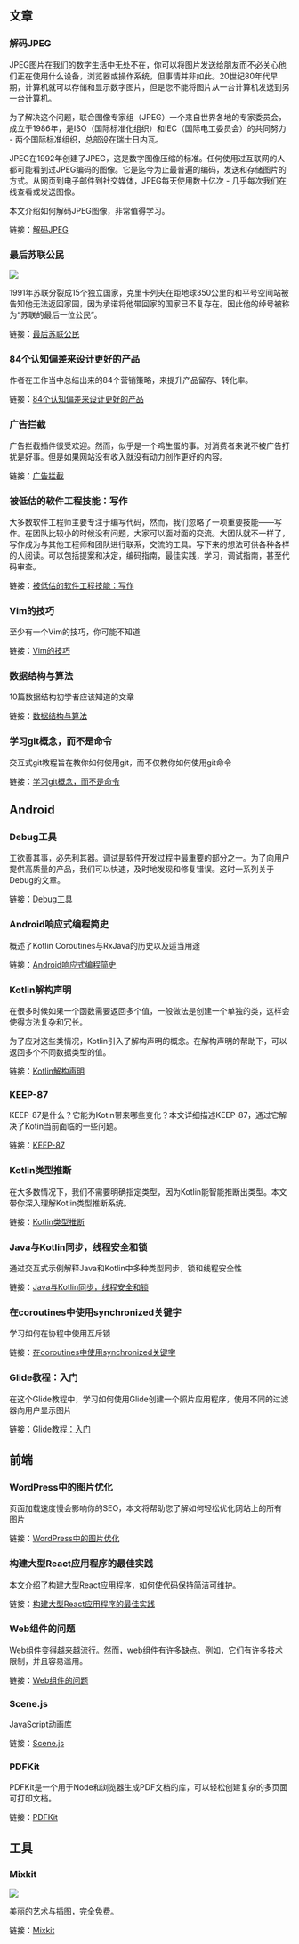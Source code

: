 
## 文章

### 解码JPEG

JPEG图片在我们的数字生活中无处不在，你可以将图片发送给朋友而不必关心他们正在使用什么设备，浏览器或操作系统，但事情并非如此。20世纪80年代早期，计算机就可以存储和显示数字图片，但是您不能将图片从一台计算机发送到另一台计算机。

为了解决这个问题，联合图像专家组（JPEG）一个来自世界各地的专家委员会，成立于1986年，是ISO（国际标准化组织）和IEC（国际电工委员会）的共同努力 - 两个国际标准组织，总部设在瑞士日内瓦。

JPEG在1992年创建了JPEG，这是数字图像压缩的标准。任何使用过互联网的人都可能看到过JPEG编码的图像。它是迄今为止最普遍的编码，发送和存储图片的方式。从网页到电子邮件到社交媒体，JPEG每天使用数十亿次 - 几乎每次我们在线查看或发送图像。

本文介绍如何解码JPEG图像，非常值得学习。

链接：[解码JPEG](https://parametric.press/issue-01/unraveling-the-jpeg/?utm_source=CSS-Weekly&utm_campaign=Issue-367&utm_medium=email "解码JPEG")

### 最后苏联公民

<img src="http://5b0988e595225.cdn.sohucs.com/images/20190611/a13c776b70514424a3f75bd0367ff232.jpeg" />

1991年苏联分裂成15个独立国家，克里卡列夫在距地球350公里的和平号空间站被告知他无法返回家园，因为承诺将他带回家的国家已不复存在。因此他的绰号被称为“苏联的最后一位公民”。

链接：[最后苏联公民](https://www.rbth.com/history/330415-last-soviet-citizen-cosmonaut?utm_source=hackernewsletter&utm_medium=email&utm_term=fav "最后苏联公民")

### 84个认知偏差来设计更好的产品

作者在工作当中总结出来的84个营销策略，来提升产品留存、转化率。

链接：[84个认知偏差来设计更好的产品](https://www.mobilespoon.net/2019/04/collection-cognitive-biases-how-to-use.html "84个认知偏差来设计更好的产品")

### 广告拦截

广告拦截插件很受欢迎。然而，似乎是一个鸡生蛋的事。对消费者来说不被广告打扰是好事。但是如果网站没有收入就没有动力创作更好的内容。

链接：[广告拦截](https://meiert.com/en/blog/no-ad-blockers/?utm_source=Responsive+Design+Weekly&utm_campaign=1d2bfa34e8-RWD_Newsletter_363&utm_medium=email&utm_term=0_df65b6d7c8-1d2bfa34e8-59181885 "广告拦截")

### 被低估的软件工程技能：写作

大多数软件工程师主要专注于编写代码，然而，我们忽略了一项重要技能——写作。在团队比较小的时候没有问题，大家可以面对面的交流。大团队就不一样了，写作成为与其他工程师和团队进行联系，交流的工具。写下来的想法可供各种各样的人阅读。可以包括提案和决定，编码指南，最佳实践，学习，调试指南，甚至代码审查。

链接：[被低估的软件工程技能：写作](https://blog.pragmaticengineer.com/on-writing-well/?utm_source=hackernewsletter&utm_medium=email&utm_term=fav "被低估的软件工程技能：写作")

### Vim的技巧

至少有一个Vim的技巧，你可能不知道

链接：[Vim的技巧](https://www.hillelwayne.com/post/intermediate-vim/?utm_source=hackernewsletter&utm_medium=email&utm_term=fav "Vim的技巧")

### 数据结构与算法

10篇数据结构初学者应该知道的文章

链接：[数据结构与算法](https://dev.to/javinpaul/10-data-structure-and-algorithms-articles-beginners-should-read-this-weekend-4i91 "数据结构与算法")

### 学习git概念，而不是命令

交互式git教程旨在教你如何使用git，而不仅教你如何使用git命令

链接：[学习git概念，而不是命令](https://dev.to/unseenwizzard/learn-git-concepts-not-commands-4gjc "学习git概念，而不是命令")

## Android

### Debug工具

工欲善其事，必先利其器。调试是软件开发过程中最重要的部分之一。为了向用户提供高质量的产品，我们可以快速，及时地发现和修复错误。这时一系列关于Debug的文章。

链接：[Debug工具](https://proandroiddev.com/android-debug-tools-a403a3f5bae8 "Debug工具")

### Android响应式编程简史

概述了Kotlin Coroutines与RxJava的历史以及适当用途

链接：[Android响应式编程简史](https://proandroiddev.com/a-short-history-of-android-and-reactive-programming-coroutines-edition-573b7ee0b475 "Android响应式编程简史")

### Kotlin解构声明

在很多时候如果一个函数需要返回多个值，一般做法是创建一个单独的类，这样会使得方法复杂和冗长。

为了应对这些类情况，Kotlin引入了解构声明的概念。在解构声明的帮助下，可以返回多个不同数据类型的值。

链接：[Kotlin解构声明](https://blog.mindorks.com/pair-and-triple-in-kotlin "Kotlin解构声明")

### KEEP-87

KEEP-87是什么？它能为Kotin带来哪些变化？本文详细描述KEEP-87，通过它解决了Kotin当前面临的一些问题。

链接：[KEEP-87](https://quickbirdstudios.com/blog/keep-87-typeclasses-kotlin/ "KEEP-87")

### Kotlin类型推断

在大多数情况下，我们不需要明确指定类型，因为Kotlin能智能推断出类型。本文带你深入理解Kotlin类型推断系统。

链接：[Kotlin类型推断](https://brunoaybar.com/kotlin-smart-casting "Kotlin类型推断")

### Java与Kotlin同步，线程安全和锁

通过交互式示例解释Java和Kotlin中多种类型同步，锁和线程安全性

链接：[Java与Kotlin同步，线程安全和锁](https://proandroiddev.com/synchronization-and-thread-safety-techniques-in-java-and-kotlin-f63506370e6d "Java与Kotlin同步，线程安全和锁")

### 在coroutines中使用synchronized关键字

学习如何在协程中使用互斥锁

链接：[在coroutines中使用synchronized关键字](https://jacquessmuts.github.io/post/coroutine_sync_mutex/ "在coroutines中使用synchronized关键字")

### Glide教程：入门

在这个Glide教程中，学习如何使用Glide创建一个照片应用程序，使用不同的过滤器向用户显示图片

链接：[Glide教程：入门](https://www.raywenderlich.com/2945946-glide-tutorial-for-android-getting-started?utm_campaign=rw-weekly-issue-221&utm_medium=email&utm_source=rw-weekly&__s=ekyeywgs5krrkspxs4mi "Glide教程：入门")

## 前端

### WordPress中的图片优化

页面加载速度慢会影响你的SEO，本文将帮助您了解如何轻松优化网站上的所有图片

链接：[WordPress中的图片优化](https://www.smashingmagazine.com/2019/06/image-optimization-wordpress/?utm_source=Responsive+Design+Weekly&utm_campaign=1d2bfa34e8-RWD_Newsletter_363&utm_medium=email&utm_term=0_df65b6d7c8-1d2bfa34e8-59181885 "WordPress中的图片优化")

### 构建大型React应用程序的最佳实践

本文介绍了构建大型React应用程序，如何使代码保持简洁可维护。

链接：[构建大型React应用程序的最佳实践](https://buttercms.com/blog/best-practices-for-building-a-large-scale-react-application "构建大型React应用程序的最佳实践")

### Web组件的问题

Web组件变得越来越流行。然而，web组件有许多缺点。例如，它们有许多技术限制，并且容易滥用。

链接：[Web组件的问题](https://adamsilver.io/articles/the-problem-with-web-components/ "Web组件的问题")

### Scene.js

JavaScript动画库

链接：[Scene.js](http://daybrush.com/scenejs/?utm_campaign=CSS%20Animation%20Weekly&utm_medium=email&utm_source=Revue%20newsletter "Scene.js")

### PDFKit

PDFKit是一个用于Node和浏览器生成PDF文档的库，可以轻松创建复杂的多页面可打印文档。

链接：[PDFKit](https://github.com/foliojs/pdfkit "PDFKit")

## 工具

### Mixkit

<img src="https://mixkit.co/static/art-hero-preview-3b399bf4ddec008eb20cc42f38d4635a.png"/>

美丽的艺术与插图，完全免费。

链接：[Mixkit](https://mixkit.co/art/ "Mixkit")
